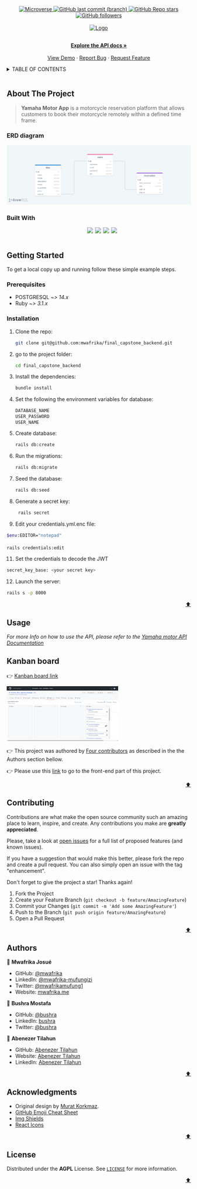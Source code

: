 <div id="top" align="center">
  <a href="https://www.microverse.org/">
    <img alt="Microverse" src="https://img.shields.io/badge/-Microverse-blueviolet?style=flat-square">
  </a>
  
  <a href="https://github.com/mwafrika/final_capstone_backend">
    <img alt="GitHub last commit (branch)" src="https://img.shields.io/github/last-commit/mwafrika/final_capstone_backend/develop?color=blue&style=flat-square">
  </a>
  <a href="https://github.com/mwafrika/final_capstone_backend">
    <img alt="GitHub Repo stars" src="https://img.shields.io/github/stars/mwafrika/final_capstone_backend?color=green&label=%E2%98%85%20stars%20&style=flat-square">
  </a>
  <a href="https://github.com/mwafrika">
    <img alt="GitHub followers" src="https://img.shields.io/github/followers/mwafrika?color=yellow&logo=github&style=flat-square">
  </a>
</div>

<br />

<div id="header" align="center">
  <a href="#">
    <img src="https://camo.githubusercontent.com/ff9e3c8a32559299300fa659116bbd648ddd6ea73c7de55f453dcf25310a8306/68747470733a2f2f79616d6168612d6d6f746f722e6e65746c6966792e6170702f7374617469632f6d656469612f6d6f746f722d6c6f676f2e37383932333836383762646635636364383838642e706e67" alt="Logo" width="200" height="200">
  </a>
  <p align="center">
    <br />
    <a href="https://yamaha-motor.herokuapp.com/api-docs/index.html"><strong>Explore the API docs »</strong></a>
    <br />
    <br />
    <a href="https://github.com/mwafrika/final_capstone_backend">View Demo</a>
    ·
    <a href="https://github.com/mwafrika/final_capstone_backend/issues">Report Bug</a>
    ·
    <a href="https://github.com/mwafrika/final_capstone_backend">Request Feature</a>
  </p>
</div>

<!-- TABLE OF CONTENTS -->
<details>
  <summary>TABLE OF CONTENTS</summary>
  <ol>
    <li>
      <a href="#about-the-project">About The Project</a>
      <ul>
        <li><a href="#erd-diagram">ERD diagram</a></li>
        <li><a href="#built-with">Built With</a></li>
      </ul>
    </li>
    <li>
      <a href="#getting-started">Getting Started</a>
      <ul>
        <li><a href="#prerequisites">Prerequisites</a></li>
        <li><a href="#installation">Installation</a></li>
      </ul>
    </li>
    <li><a href="#usage">Usage</a></li>
    <li><a href="#kanban-board">Kanban board</a></li>
    <li><a href="#contributing">Contributing</a></li>
    <li><a href="#authors">Authors</a></li>
    <li><a href="#acknowledgments">Acknowledgments</a></li>
    <li><a href="#license">License</a></li>
  </ol>
</details>

<br />

## About The Project

> **Yamaha Motor App** is a motorcycle reservation platform that allows customers to book their motorcycle remotely within a defined time frame.

### ERD diagram

<img alt="ERD diagram" src="./erd.png">

### Built With

<ul style="display: flex; gap: 6px; justify-content: center">
<img src="https://img.shields.io/badge/postgresql-%23316192.svg?style=for-the-badge&logo=postgresql&logoColor=white"/>
<img src="https://img.shields.io/badge/ruby-%23CC342D.svg?style=for-the-badge&logo=ruby&logoColor=white"/>
<img src="https://img.shields.io/badge/rails-%23CC0000.svg?style=for-the-badge&logo=ruby-on-rails&logoColor=white"/>
<img src="https://img.shields.io/badge/github-%23121011.svg?style=for-the-badge&logo=github&logoColor=white"/>
<br></br>
</ul>

## Getting Started

To get a local copy up and running follow these simple example steps.

### Prerequisites

- POSTGRESQL _~> 14.x_
- Ruby _~> 3.1.x_

### Installation

1. Clone the repo:
   ```sh
   git clone git@github.com:mwafrika/final_capstone_backend.git
   ```
2. go to the project folder:
   ```sh
   cd final_capstone_backend
   ```
3. Install the dependencies:
   ```sh
   bundle install
   ```
4. Set the following the environment variables for database:
   ```
   DATABASE_NAME
   USER_PASSWORD
   USER_NAME
   ```
5. Create database:
   ```sh
   rails db:create
   ```
6. Run the migrations:
   ```sh
   rails db:migrate
   ```
7. Seed the database:

   ```sh
   rails db:seed
   ```

8. Generate a secret key:
   ```sh
    rails secret
   ```
9. Edit your credentials.yml.enc file:

```sh
$env:EDITOR="notepad"

rails credentials:edit
```

11. Set the credentials to decode the JWT

```sh
secret_key_base: <your secret key>
```

12. Launch the server:

```sh
rails s -p 8000
```

<p align="right"><a href="#top">⬆️</a></p>

## Usage

_For more Info on how to use the API, please refer to the [Yamaha motor API Documentation](https://yamaha-motor.herokuapp.com/api-docs/index.html)_

## Kanban board

👉 [Kanban board link](https://github.com/mwafrika/final_capstone_frontend/projects/1)

<img src="./canban.png" alt="drawing" height="150"/>

👉 This project was authored by <a href="#authors">Four contributors</a> as described in the the Authors section bellow.

👉 Please use this [link](https://github.com/mwafrika/final_capstone_frontend) to go to the front-end part of this project.

<p align="right"><a href="#top">⬆️</a></p>

## Contributing

Contributions are what make the open source community such an amazing place to learn, inspire, and create. Any contributions you make are **greatly appreciated**.

Please, take a look at [open issues](https://github.com/mwafrika/final_capstone_backend/issues) for a full list of proposed features (and known issues).

If you have a suggestion that would make this better, please fork the repo and create a pull request. You can also simply open an issue with the tag "enhancement".

Don't forget to give the project a star! Thanks again!

1. Fork the Project
2. Create your Feature Branch (`git checkout -b feature/AmazingFeature`)
3. Commit your Changes (`git commit -m 'Add some AmazingFeature'`)
4. Push to the Branch (`git push origin feature/AmazingFeature`)
5. Open a Pull Request

<p align="right"><a href="#top">⬆️</a></p>

## Authors

👤 **Mwafrika Josué**

- GitHub: [@mwafrika](https://github.com/mwafrika)
- LinkedIn: [@mwafrika-mufungizi](https://linkedin.com/in/mwafrika-mufungizi)
- Twitter: [@mwafrikamufung1](https://twitter.com/mwafrikamufung1)
- Website: [mwafrika.me](https://mwafrika-portfolio-app.herokuapp.com/)

👤 **Bushra Mostafa**

- GitHub: [@bushra](https://github.com/)
- LinkedIn: [bushra](https://www.linkedin.com/in/)
- Twitter: [@bushra](https://twitter.com/)

👤 **Abenezer Tilahun**

- GitHub: [Abenezer Tilahun](https://github.com/)
- Website: [Abenezer Tilahun](https://codingfries.com)
- LinkedIn: [Abenezer Tilahun](https://www.linkedin.com/in/)

<p align="right"><a href="#top">⬆️</a></p>

<!-- ACKNOWLEDGMENTS -->

## Acknowledgments

- Original design by [Murat Korkmaz](https://www.behance.net/muratk).
- [GitHub Emoji Cheat Sheet](https://www.webpagefx.com/tools/emoji-cheat-sheet)
- [Img Shields](https://shields.io)
- [React Icons](https://react-icons.github.io/react-icons/search)

<p align="right"><a href="#top">⬆️</a></p>

<!-- LICENSE -->

## License

Distributed under the **AGPL** License. See [`LICENSE`](./LICENSE) for more information.

<p align="right"><a href="#top">⬆️</a></p>
